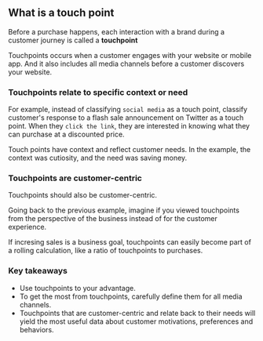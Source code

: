 ## What is a touch point

Before a purchase happens, each interaction with a brand during a customer journey is called a **touchpoint**

Touchpoints occurs when a customer engages with your website or mobile app.
And it also includes all media channels before a customer discovers your website.


### Touchpoints relate to specific context or need

For example, instead of classifying `social media` as a touch point, classify customer's response to a flash sale announcement on Twitter as a touch point. When they `click the link`, they are interested in knowing what they can purchase at a discounted price.

Touch points have context and reflect customer needs. In the example, the context was cutiosity, and the need was saving money.


### Touchpoints are customer-centric

Touchpoints should also be customer-centric.

Going back to the previous example, imagine if you viewed touchpoints from the perspective of the business instead of for the customer experience.

If incresing sales is a business goal, touchpoints can easily become part of a rolling calculation, like a ratio of touchpoints to purchases.

### Key takeaways

- Use touchpoints to your advantage.
- To get the most from touchpoints, carefully define them for all media channels.
- Touchpoints that are customer-centric and relate back to their needs will yield the most useful data about customer motivations, preferences and behaviors.



